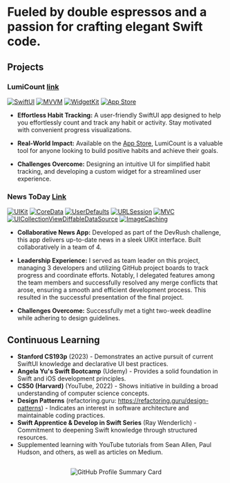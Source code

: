 # Fueled by double espressos and a passion for crafting elegant Swift code.

## Projects

### LumiCount [link](https://github.com/ilyapaddubny/LumiCount)
[![SwiftUI](https://img.shields.io/badge/Swift_UI-E8E8E8?style=for-the-badge&logo=SwiftUI&logoColor=white)](https://developer.apple.com/xcode/swiftui/)
[![MVVM](https://img.shields.io/badge/MVVM-E8E8E8?style=for-the-badge&color=%23F05138)](https://en.wikipedia.org/wiki/Model%E2%80%93view%E2%80%93viewmodel)
[![WidgetKit](https://img.shields.io/badge/Widget_Kit-E8E8E8?style=for-the-badge)](https://developer.apple.com/documentation/widgetkit)
[![App Store](https://img.shields.io/badge/App%20Store-E8E8E8?style=for-the-badge&logo=App-Store&logoColor=white&color=%23F05138)](https://developer.apple.com/app-store/)


* **Effortless Habit Tracking:** A user-friendly SwiftUI app designed to help you effortlessly count and track any habit or activity. Stay motivated with convenient progress visualizations.

* **Real-World Impact:** Available on the [App Store](https://apps.apple.com/ee/app/lumicount/id6450320791), LumiCount is a valuable tool for anyone looking to build positive habits and achieve their goals.

* **Challenges Overcome:** Designing an intuitive UI for simplified habit tracking, and developing a custom widget for a streamlined user experience.

### News ToDay [Link](https://github.com/ilyapaddubny/News-ToDay)
[![UIKit](https://img.shields.io/badge/UI_Kit-E8E8E8?style=for-the-badge&logo=UIKit&logoColor=white&color=%23F05138)](https://developer.apple.com/documentation/uikit)
[![CoreData](https://img.shields.io/badge/Core_Data-E8E8E8?style=for-the-badge&logo=CoreData)](https://developer.apple.com/documentation/coredata)
[![UserDefaults](https://img.shields.io/badge/User_Defaults-E8E8E8?style=for-the-badge&color=%23F05138)](https://developer.apple.com/documentation/foundation/userdefaults)
[![URLSession](https://img.shields.io/badge/URL_Session-E8E8E8?style=for-the-badge)](https://developer.apple.com/documentation/foundation/urlsession)
[![MVC](https://img.shields.io/badge/MVC-E8E8E8?style=for-the-badge&color=%23F05138)](https://en.wikipedia.org/wiki/Model%E2%80%93view%E2%80%93controller)
[![UICollectionViewDiffableDataSource](https://img.shields.io/badge/UICollectionView_Diffable_Data_Source-E8E8E8?style=for-the-badge)](https://developer.apple.com/documentation/uikit/uicollectionviewdiffabledatasource)
[![ImageCaching](https://img.shields.io/badge/Image_Caching-E8E8E8?style=for-the-badge&color=%23F05138)](https://developer.apple.com/documentation/uikit/uiimageview/loading_and_displaying_a_remote_image)

* **Collaborative News App:** Developed as part of the DevRush challenge, this app delivers up-to-date news in a sleek UIKit interface. Built collaboratively in a team of 4.

* **Leadership Experience:** I served as team leader on this project, managing 3 developers and utilizing GitHub project boards to track progress and coordinate efforts. Notably, I delegated features among the team members and successfully resolved any merge conflicts that arose, ensuring a smooth and efficient development process. This resulted in the successful presentation of the final project.

* **Challenges Overcome:** Successfully met a tight two-week deadline while adhering to design guidelines.

## Continuous Learning

* **Stanford CS193p** (2023) - Demonstrates an active pursuit of current SwiftUI knowledge and declarative UI best practices.
* **Angela Yu's Swift Bootcamp** (Udemy) - Provides a solid foundation in Swift and iOS development principles.
* **CS50 (Harvard)** (YouTube, 2022) -  Shows initiative in building a broad understanding of computer science concepts.
* **Design Patterns** (refactoring.guru: https://refactoring.guru/design-patterns) - Indicates an interest in software architecture and maintainable coding practices. 
* **Swift Apprentice & Develop in Swift Series** (Ray Wenderlich) -  Commitment to deepening Swift knowledge through structured resources.
* Supplemented learning with YouTube tutorials from Sean Allen, Paul Hudson, and others, as well as articles on Medium.
<!--
<details>
<summary>Additional Projects</summary>

* **Project 3** (Short description within toggle)
* **Project 4** (Short description within toggle)
</details>
-->


## 
<p align="center">
    <img src="http://github-profile-summary-cards.vercel.app/api/cards/stats?username=ilyapaddubny&theme=swift" alt="GitHub Profile Summary Card">
</p>
<!--
**ilyapaddubny/ilyapaddubny** is a ✨ _special_ ✨ repository because its `README.md` (this file) appears on your GitHub profile.

Here are some ideas to get you started:

- 🔭 I’m currently working on ...
- 🌱 I’m currently learning ...
- 👯 I’m looking to collaborate on ...
- 🤔 I’m looking for help with ...
- 💬 Ask me about ...
- 📫 How to reach me: ...
- 😄 Pronouns: ...
- ⚡ Fun fact: ...
-->
